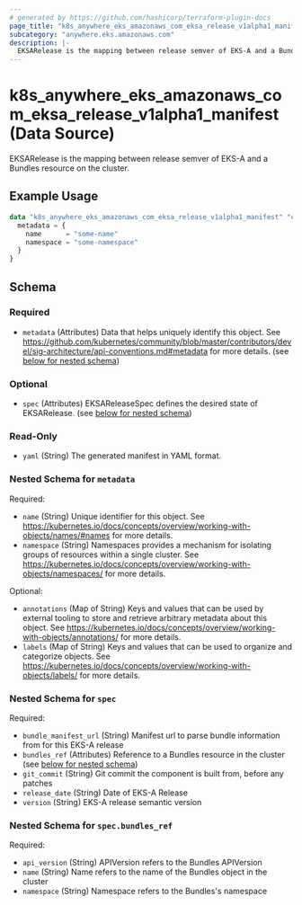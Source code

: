 ```yaml
---
# generated by https://github.com/hashicorp/terraform-plugin-docs
page_title: "k8s_anywhere_eks_amazonaws_com_eksa_release_v1alpha1_manifest Data Source - terraform-provider-k8s"
subcategory: "anywhere.eks.amazonaws.com"
description: |-
  EKSARelease is the mapping between release semver of EKS-A and a Bundles resource on the cluster.
---
```


# k8s_anywhere_eks_amazonaws_com_eksa_release_v1alpha1_manifest (Data Source)

EKSARelease is the mapping between release semver of EKS-A and a Bundles resource on the cluster.

## Example Usage

```terraform
data "k8s_anywhere_eks_amazonaws_com_eksa_release_v1alpha1_manifest" "example" {
  metadata = {
    name      = "some-name"
    namespace = "some-namespace"
  }
}
```

<!-- schema generated by tfplugindocs -->
## Schema

### Required

- `metadata` (Attributes) Data that helps uniquely identify this object. See https://github.com/kubernetes/community/blob/master/contributors/devel/sig-architecture/api-conventions.md#metadata for more details. (see [below for nested schema](#nestedatt--metadata))

### Optional

- `spec` (Attributes) EKSAReleaseSpec defines the desired state of EKSARelease. (see [below for nested schema](#nestedatt--spec))

### Read-Only

- `yaml` (String) The generated manifest in YAML format.

<a id="nestedatt--metadata"></a>
### Nested Schema for `metadata`

Required:

- `name` (String) Unique identifier for this object. See https://kubernetes.io/docs/concepts/overview/working-with-objects/names/#names for more details.
- `namespace` (String) Namespaces provides a mechanism for isolating groups of resources within a single cluster. See https://kubernetes.io/docs/concepts/overview/working-with-objects/namespaces/ for more details.

Optional:

- `annotations` (Map of String) Keys and values that can be used by external tooling to store and retrieve arbitrary metadata about this object. See https://kubernetes.io/docs/concepts/overview/working-with-objects/annotations/ for more details.
- `labels` (Map of String) Keys and values that can be used to organize and categorize objects. See https://kubernetes.io/docs/concepts/overview/working-with-objects/labels/ for more details.


<a id="nestedatt--spec"></a>
### Nested Schema for `spec`

Required:

- `bundle_manifest_url` (String) Manifest url to parse bundle information from for this EKS-A release
- `bundles_ref` (Attributes) Reference to a Bundles resource in the cluster (see [below for nested schema](#nestedatt--spec--bundles_ref))
- `git_commit` (String) Git commit the component is built from, before any patches
- `release_date` (String) Date of EKS-A Release
- `version` (String) EKS-A release semantic version

<a id="nestedatt--spec--bundles_ref"></a>
### Nested Schema for `spec.bundles_ref`

Required:

- `api_version` (String) APIVersion refers to the Bundles APIVersion
- `name` (String) Name refers to the name of the Bundles object in the cluster
- `namespace` (String) Namespace refers to the Bundles's namespace
